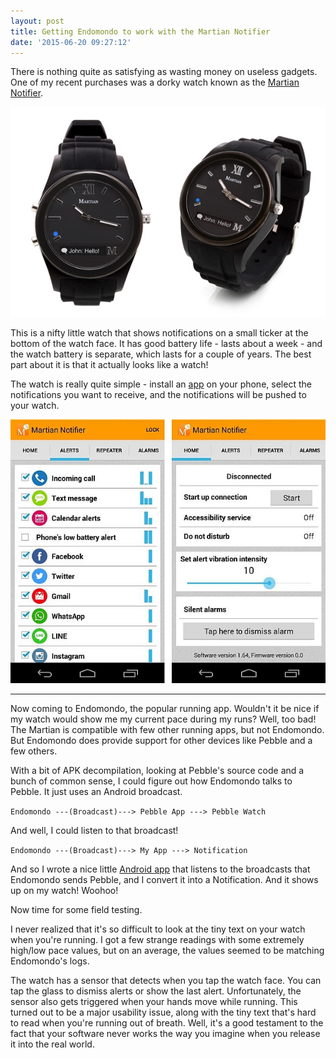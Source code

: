 ```yaml
---
layout: post
title: Getting Endomondo to work with the Martian Notifier
date: '2015-06-20 09:27:12'
---
```


There is nothing quite as satisfying as wasting money on useless gadgets. One of my recent purchases was a dorky watch known as the [Martian Notifier](http://www.martianwatches.com/notifier/).

![Martian Notifier](/images/2015/06/martian.jpg)

This is a nifty little watch that shows notifications on a small ticker at the bottom of the watch face. It has good battery life - lasts about a week - and the watch battery is separate, which lasts for a couple of years. The best part about it is that it actually looks like a watch!

The watch is really quite simple - install an [app](https://play.google.com/store/apps/details?id=com.martianwatches.martianwatchnotifier) on your phone, select the notifications you want to receive, and the notifications will be pushed to your watch.

![Martian Notifier App](/images/2015/06/martian_notifier_app_google_play.jpg)

----

Now coming to Endomondo, the popular running app. Wouldn't it be nice if my watch would show me my current pace during my runs? Well, too bad! The Martian is compatible with few other running apps, but not Endomondo. But Endomondo does provide support for other devices like Pebble and a few others.

With a bit of APK decompilation, looking at Pebble's source code and a bunch of common sense, I could figure out how Endomondo talks to Pebble. It just uses an Android broadcast.


`Endomondo ---(Broadcast)---> Pebble App ---> Pebble Watch`


And well, I could listen to that broadcast!

`Endomondo ---(Broadcast)---> My App ---> Notification`

And so I wrote a nice little [Android app](https://github.com/akshaydewan/endo-martian) that listens to the broadcasts that Endomondo sends Pebble, and I convert it into a Notification. And it shows up on my watch! Woohoo!

Now time for some field testing.

I never realized that it's so difficult to look at the tiny text on your watch when you're running. I got a few strange readings with some extremely high/low pace values, but on an average, the values seemed to be matching Endomondo's logs.

The watch has a sensor that detects when you tap the watch face. You can tap the glass to dismiss alerts or show the last alert. Unfortunately, the sensor also gets triggered when your hands move while running. This turned out to be a major usability issue, along with the tiny text that's hard to read when you're running out of breath. Well, it's a good testament to the fact that your software never works the way you imagine when you release it into the real world.